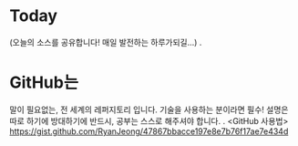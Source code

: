 # Today
(오늘의 소스를 공유합니다! 매일 발전하는 하루가되길...)
.
# GitHub는
말이 필요없는, 전 세계의 레퍼지토리 입니다.
기술을 사용하는 분이라면 필수! 설명은 따로 하기에 방대하기에 반드시, 
공부는 스스로 해주셔야 합니다.
. 
<GitHub 사용법>
https://gist.github.com/RyanJeong/47867bbacce197e8e7b76f17ae7e434d
